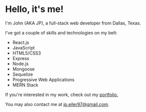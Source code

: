 # Hello, it's me!

I'm John (AKA JP), a full-stack web developer from Dallas, Texas.

I've got a couple of skills and technologies on my belt:

- React.js
- JavaScript
- HTML5/CSS3
- Express
- Node.js
- Mongoose
- Sequelize
- Progressive Web Applications
- MERN Stack

If you're interested in my work, check out my [portfolio.](https://jpeiler97.github.io/portfolio/)

You may also contact me at jp.eiler97@gmail.com.
